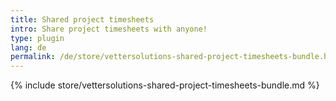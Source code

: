 ```yaml
---
title: Shared project timesheets
intro: Share project timesheets with anyone!
type: plugin
lang: de
permalink: /de/store/vettersolutions-shared-project-timesheets-bundle.html
---
```


{% include store/vettersolutions-shared-project-timesheets-bundle.md %}

